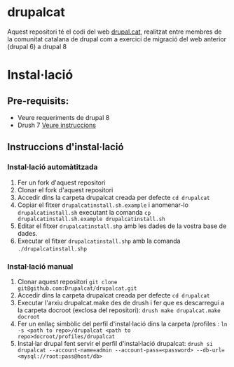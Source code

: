 drupalcat
=========

Aquest repositori té el codi del web [drupal.cat](http://drupal.cat), realitzat entre membres de la comunitat catalana de drupal com a exercici de migració del web anterior (drupal 6) a drupal 8


# Instal·lació

## Pre-requisits:

* Veure requeriments de drupal 8
* Drush 7 [Veure instruccions](https://github.com/drush-ops/drush#installupdate---composer)

## Instruccions d'instal·lació

### Instal·lació automàtitzada

1. Fer un fork d'aquest repositori
2. Clonar el fork d'aquest repositori
3. Accedir dins la carpeta drupalcat creada per defecte `cd drupalcat`
4. Copiar el fitxer `drupalcatinstall.sh.example` i anomenar-lo `drupalcatinstall.sh` executant la comanda `cp drupalcatinstall.sh.example drupalcatinstall.sh`
5. Editar el fitxer `drupalcatinstall.shp` amb les dades de la vostra base de dades.
6. Executar el fitxer `drupalcatinstall.shp` amb la comanda `./drupalcatinstall.shp`

### Instal·lació manual
1. Clonar aquest repositori `git clone git@github.com:Drupalcat/drupalcat.git`
2. Accedir dins la carpeta drupalcat creada per defecte `cd drupalcat`
3. Executar l'arxiu drupalcat.make des de drush i fer que es descarregui a la carpeta docroot (exclosa del repositori): `drush make drupalcat.make docroot`
4. Fer un enllaç simbòlic del perfil d'instal·lació dins la carpeta /profiles  : `ln -s <path to repo>/drupalcat <path to repo>docroot/profiles/drupalcat`
5. Instal·lar drupal fent servir el perfil d'instal·lació drupalcat: `drush si drupalcat --account-name=admin --account-pass=<password> --db-url=<mysql://root:pass@host/db>`

